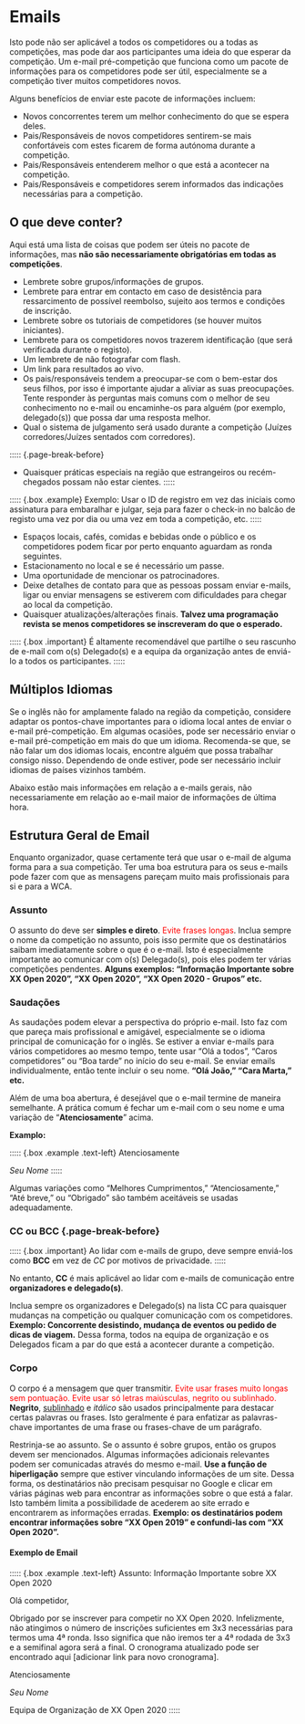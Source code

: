 # Emails

Isto pode não ser aplicável a todos os competidores ou a todas as competições, mas pode dar aos participantes uma ideia do que esperar da competição. Um e-mail pré-competição que funciona como um pacote de informações para os competidores pode ser útil, especialmente se a competição tiver muitos competidores novos.

Alguns benefícios de enviar este pacote de informações incluem:

- Novos concorrentes terem um melhor conhecimento do que se espera deles.
- Pais/Responsáveis ​​de novos competidores sentirem-se mais confortáveis ​​com estes ficarem de forma autónoma durante a competição.
- Pais/Responsáveis ​​entenderem melhor o que está a acontecer na competição.
- Pais/Responsáveis ​​e competidores serem informados das indicações necessárias para a competição.

## O que deve conter?

Aqui está uma lista de coisas que podem ser úteis no pacote de informações, mas **não são necessariamente obrigatórias em todas as competições**.

- Lembrete sobre grupos/informações de grupos.
- Lembrete para entrar em contacto em caso de desistência para ressarcimento de possível reembolso, sujeito aos termos e condições de inscrição.
- Lembrete sobre os tutoriais de competidores (se houver muitos iniciantes).
- Lembrete para os competidores novos trazerem identificação (que será verificada durante o registo).
- Um lembrete de não fotografar com flash.
- Um link para resultados ao vivo.
- Os pais/responsáveis ​​tendem a preocupar-se com o bem-estar dos seus filhos, por isso é importante ajudar a aliviar as suas preocupações. Tente responder às perguntas mais comuns com o melhor de seu conhecimento no e-mail ou encaminhe-os para alguém (por exemplo, delegado(s)) que possa dar uma resposta melhor.
- Qual o sistema de julgamento será usado durante a competição (Juízes corredores/Juízes sentados com corredores).

::::: {.page-break-before}
- Quaisquer práticas especiais na região que estrangeiros ou recém-chegados possam não estar cientes.
:::::

::::: {.box .example}
Exemplo: Usar o ID de registro em vez das iniciais como assinatura para embaralhar e julgar, seja para fazer o check-in no balcão de registo uma vez por dia ou uma vez em toda a competição, etc.
:::::

- Espaços locais, cafés, comidas e bebidas onde o público e os competidores podem ficar por perto enquanto aguardam as ronda seguintes.
- Estacionamento no local e se é necessário um passe.
- Uma oportunidade de mencionar os patrocinadores.
- Deixe detalhes de contato para que as pessoas possam enviar e-mails, ligar ou enviar mensagens se estiverem com dificuldades para chegar ao local da competição.
- Quaisquer atualizações/alterações finais. **Talvez uma programação revista se menos competidores se inscreveram do que o esperado.**

::::: {.box .important}
É altamente recomendável que partilhe o seu rascunho de e-mail com o(s) Delegado(s) e a equipa da organização antes de enviá-lo a todos os participantes.
:::::

## Múltiplos Idiomas

Se o inglês não for amplamente falado na região da competição, considere adaptar os pontos-chave importantes para o idioma local antes de enviar o e-mail pré-competição. Em algumas ocasiões, pode ser necessário enviar o e-mail pré-competição em mais do que um idioma. Recomenda-se que, se não falar um dos idiomas locais, encontre alguém que possa trabalhar consigo nisso. Dependendo de onde estiver, pode ser necessário incluir idiomas de países vizinhos também.

Abaixo estão mais informações em relação a e-mails gerais, não necessariamente em relação ao e-mail maior de informações de última hora.

## Estrutura Geral de Email

Enquanto organizador, quase certamente terá que usar o e-mail de alguma forma para a sua competição. Ter uma boa estrutura para os seus e-mails pode fazer com que as mensagens pareçam muito mais profissionais para si e para a WCA.

### Assunto

O assunto do deve ser **simples e direto**. <span style="color:red">Evite frases longas</span>. Inclua sempre o nome da competição no assunto, pois isso permite que os destinatários saibam imediatamente sobre o que é o e-mail. Isto é especialmente importante ao comunicar com o(s) Delegado(s), pois eles podem ter várias competições pendentes. **Alguns exemplos: “Informação Importante sobre XX Open 2020”, “XX Open 2020”, “XX Open 2020 - Grupos” etc.**

### Saudações

As saudações podem elevar a perspectiva do próprio e-mail. Isto faz com que pareça mais profissional e amigável, especialmente se o idioma principal de comunicação for o inglês. Se estiver a enviar e-mails para vários competidores ao mesmo tempo, tente usar “Olá a todos”, “Caros competidores” ou “Boa tarde” no início do seu e-mail.
Se enviar emails individualmente, então tente incluir o seu nome. **“Olá João,” “Cara Marta,” etc.**

Além de uma boa abertura, é desejável que o e-mail termine de maneira semelhante. A prática comum é fechar um e-mail com o seu nome e uma variação de “**Atenciosamente**” acima.

**Examplo:**

::::: {.box .example .text-left}
Atenciosamente

_Seu Nome_
:::::

Algumas variações como “Melhores Cumprimentos,” “Atenciosamente,” “Até breve,” ou “Obrigado” são também aceitáveis se usadas adequadamente.

### CC ou BCC {.page-break-before}

::::: {.box .important}
Ao lidar com e-mails de grupo, deve sempre enviá-los como **BCC** em vez de _CC_ por motivos de privacidade.
:::::

No entanto, **CC** é mais aplicável ao lidar com e-mails de comunicação entre **organizadores e delegado(s)**.

Inclua sempre os organizadores e Delegado(s) na lista CC para quaisquer mudanças na competição ou qualquer comunicação com os competidores. **Exemplo: Concorrente desistindo, mudança de eventos ou pedido de dicas de viagem.** Dessa forma, todos na equipa de organização e os Delegados ficam a par do que está a acontecer durante a competição.

### Corpo

O corpo é a mensagem que quer transmitir. <span style="color:red">Evite usar frases muito longas sem pontuação. Evite usar só letras maiúsculas, negrito ou sublinhado.</span> **Negrito**, <u>sublinhado</u> e _itálico_ são usados ​​principalmente para destacar certas palavras ou frases. Isto geralmente é para enfatizar as palavras-chave importantes de uma frase ou frases-chave de um parágrafo.

Restrinja-se ao assunto. Se o assunto é sobre grupos, então os grupos devem ser mencionados. Algumas informações adicionais relevantes podem ser comunicadas através do mesmo e-mail. **Use a função de hiperligação** sempre que estiver vinculando informações de um site. Dessa forma, os destinatários não precisam pesquisar no Google e clicar em várias páginas web para encontrar as informações sobre o que está a falar. Isto também limita a possibilidade de acederem ao site errado e encontrarem as informações erradas.
**Exemplo: os destinatários podem encontrar informações sobre “XX Open 2019” e confundi-las com “XX Open 2020”.**

#### Exemplo de Email

::::: {.box .example .text-left}
Assunto: Informação Importante sobre XX Open 2020

Olá competidor,

Obrigado por se inscrever para competir no XX Open 2020. Infelizmente, não atingimos o número de inscrições suficientes em 3x3 necessárias para termos uma 4ª ronda. Isso significa que não iremos ter a 4ª rodada de 3x3 e a semifinal agora será a final. O cronograma atualizado pode ser encontrado aqui [adicionar link para novo cronograma].

Atenciosamente

_Seu Nome_

Equipa de Organização de XX Open 2020
:::::
